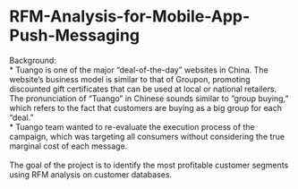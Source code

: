 # RFM-Analysis-for-Mobile-App-Push-Messaging
Background: 
<br /> * Tuango is one of the major “deal-of-the-day” websites in China. The website’s business model is similar to that of Groupon, promoting discounted gift certificates that can be used at local or national retailers. The pronunciation of “Tuango” in Chinese sounds similar to “group buying,” which refers to the fact that customers are buying as a big group for each “deal.” 
<br /> * Tuango team wanted to re-evaluate the execution process of the campaign, which was targeting all consumers without considering the true marginal cost of each message.
<br /> <br /> The goal of the project is to identify the most profitable customer segments using RFM analysis on customer databases.
